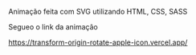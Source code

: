 Animação feita com SVG utilizando HTML, CSS, SASS 

Segueo o link da animação

https://transform-origin-rotate-apple-icon.vercel.app/
